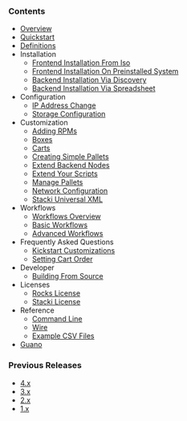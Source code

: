 ### Contents

* [Overview](Overview)
* [Quickstart](Quickstart)
* [Definitions](Terms)
* Installation
  * [Frontend Installation From Iso](Frontend-Installation-From-Iso)
  * [Frontend Installation On Preinstalled System](Frontend-Installation-On-Preinstalled-System)
  * [Backend Installation Via Discovery](Backend-Installation-Via-Discovery)
  * [Backend Installation Via Spreadsheet](Backend-Installation-Via-Spreadsheet)
* Configuration
  * [IP Address Change](IP-Address-Change)
  * [Storage Configuration](Storage-Configuration)
* Customization
  * [Adding RPMs](Adding-RPMs)
  * [Boxes](Boxes)
  * [Carts](Carts)
  * [Creating Simple Pallets](Creating-Simple-Pallets)
  * [Extend Backend Nodes](Extend-Backend-Nodes)
  * [Extend Your Scripts](Extend-Your-Scripts)
  * [Manage Pallets](Manage-Pallets)
  * [Network Configuration](Network-Configuration)
  * [Stacki Universal XML](Stacki-Universal-XML)
* Workflows
  * [Workflows Overview](Workflows-Overview)
  * [Basic Workflows](Basic-Workflows)
  * [Advanced Workflows](Advanced-Workflows)
* Frequently Asked Questions
  * [Kickstart Customizations](Kickstart-Customizations)
  * [Setting Cart Order](Setting-Cart-Order)
* Developer
  * [Building From Source](Building-From-Source)
* Licenses
  * [Rocks License](Rocks-License)
  * [Stacki License](Stacki-License)
* Reference
  * [Command Line](stacki-CLI-documentation) 
  * [Wire](Wire-Reference)
  * [Example CSV Files](Example-CSV-Files)
* [Guano](Guano)

### Previous Releases 

* [4.x](https://github.com/Teradata/stacki-documentation-4.x/wiki)
* [3.x](https://github.com/Teradata/stacki-documentation-3.x/wiki)
* [2.x](https://github.com/Teradata/stacki-documentation-2.x/wiki)
* [1.x](https://github.com/Teradata/stacki-documentation-1.x/wiki)



